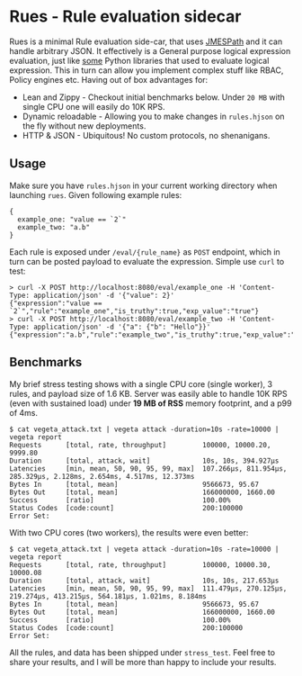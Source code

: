 # Rues - Rule evaluation sidecar

Rues is a minimal Rule evaluation side-car, that uses [JMESPath](https://jmespath.org/) and it can handle 
arbitrary JSON. It effectively is a General purpose logical expression evaluation, just like 
[some](https://zerosteiner.github.io/rule-engine/) Python libraries that used to evaluate 
logical expression. This in turn can allow you implement complex stuff like RBAC, 
Policy engines etc. Having out of box advantages for:

 - Lean and Zippy - Checkout initial benchmarks below. Under `20 MB` with single CPU one will easily do 10K RPS. 
 - Dynamic reloadable - Allowing you to make changes in `rules.hjson` on the fly without new deployments.
 - HTTP & JSON - Ubiquitous! No custom protocols, no shenanigans. 

## Usage

Make sure you have `rules.hjson` in your current working directory when launching `rues`. Given following example
rules:

```hjson
{
  example_one: "value == `2`"
  example_two: "a.b"
}
```

Each rule is exposed under `/eval/{rule_name}` as `POST` endpoint, which in turn can be posted payload to evaluate
the expression. Simple use `curl` to test:

```
> curl -X POST http://localhost:8080/eval/example_one -H 'Content-Type: application/json' -d '{"value": 2}'
{"expression":"value == `2`","rule":"example_one","is_truthy":true,"exp_value":"true"}
> curl -X POST http://localhost:8080/eval/example_two -H 'Content-Type: application/json' -d '{"a": {"b": "Hello"}}'
{"expression":"a.b","rule":"example_two","is_truthy":true,"exp_value":"\"Hello\""}
```

## Benchmarks

My brief stress testing shows with a single CPU core (single worker), 3 rules, and payload size of 1.6 KB. Server was 
easily able to handle 10K RPS (even with sustained load) under **19 MB of RSS** memory footprint, and a p99 of 4ms.

```
$ cat vegeta_attack.txt | vegeta attack -duration=10s -rate=10000 | vegeta report 
Requests      [total, rate, throughput]         100000, 10000.20, 9999.80
Duration      [total, attack, wait]             10s, 10s, 394.927µs
Latencies     [min, mean, 50, 90, 95, 99, max]  107.266µs, 811.954µs, 285.329µs, 2.128ms, 2.654ms, 4.517ms, 12.373ms
Bytes In      [total, mean]                     9566673, 95.67
Bytes Out     [total, mean]                     166000000, 1660.00
Success       [ratio]                           100.00%
Status Codes  [code:count]                      200:100000  
Error Set:
```

With two CPU cores (two workers), the results were even better:
```
$ cat vegeta_attack.txt | vegeta attack -duration=10s -rate=10000 | vegeta report
Requests      [total, rate, throughput]         100000, 10000.30, 10000.08
Duration      [total, attack, wait]             10s, 10s, 217.653µs
Latencies     [min, mean, 50, 90, 95, 99, max]  111.479µs, 270.125µs, 219.274µs, 413.215µs, 564.181µs, 1.021ms, 8.184ms
Bytes In      [total, mean]                     9566673, 95.67
Bytes Out     [total, mean]                     166000000, 1660.00
Success       [ratio]                           100.00%
Status Codes  [code:count]                      200:100000  
Error Set:
```

All the rules, and data has been shipped under `stress_test`. Feel free to share your results, and I will be more 
than happy to include your results.